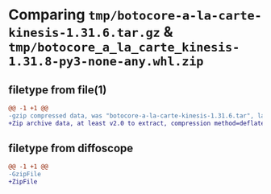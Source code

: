 # Comparing `tmp/botocore-a-la-carte-kinesis-1.31.6.tar.gz` & `tmp/botocore_a_la_carte_kinesis-1.31.8-py3-none-any.whl.zip`

## filetype from file(1)

```diff
@@ -1 +1 @@
-gzip compressed data, was "botocore-a-la-carte-kinesis-1.31.6.tar", last modified: Thu Jul 20 01:20:25 2023, max compression
+Zip archive data, at least v2.0 to extract, compression method=deflate
```

## filetype from diffoscope

```diff
@@ -1 +1 @@
-GzipFile
+ZipFile
```


